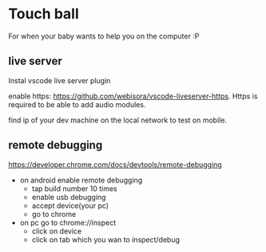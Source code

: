 # Touch ball

For when your baby wants to help you on the computer :P

## live server

Instal vscode live server plugin

enable https: https://github.com/webisora/vscode-liveserver-https. Https is required to be able to add audio modules.

find ip of your dev machine on the local network to test on mobile.

## remote debugging

https://developer.chrome.com/docs/devtools/remote-debugging

- on android enable remote debugging
  - tap build number 10 times
  - enable usb debugging
  - accept device(your pc)
  - go to chrome
- on pc go to chrome://inspect
  - click on device
  - click on tab which you wan to inspect/debug
